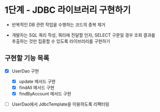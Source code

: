 # 1단계 - JDBC 라이브러리 구현하기

- 반복적인 DB 관련 작업을 수행하는 코드의 중복 제거

- 개발자는 SQL 쿼리 작성, 쿼리에 전달할 인자, SELECT 구문일 경우 조회 결과를 추출하는 것만 집중할 수 있도록 라이브러리를 구현하기

## 구현할 기능 목록

- [x] UserDao 구현
  - [x] update 메서드 구현
  - [x] findAll 메서드 구현
  - [x] findByAccount 메서드 구현

- [ ] UserDao에서 JdbcTemplate을 이용하도록 리팩터링







